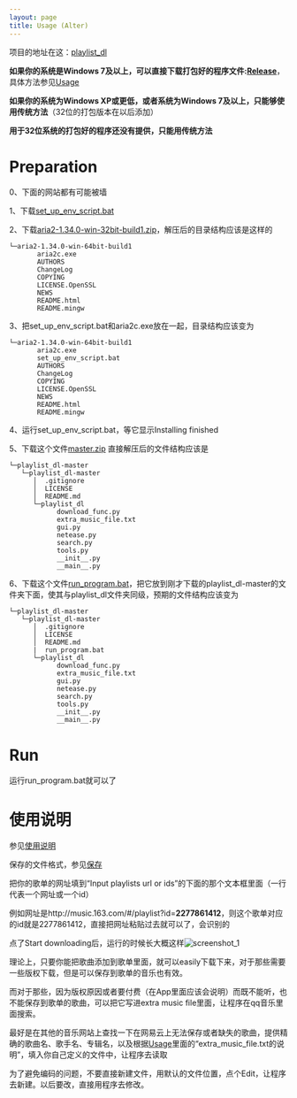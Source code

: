 ```yaml
---
layout: page
title: Usage (Alter)
---
```


项目的地址在这：[playlist_dl](https://github.com/Zeyugao/playlist_dl)

**如果你的系统是Windows 7及以上，可以直接下载打包好的程序文件:[Release](https://github.com/Zeyugao/playlist_dl/releases)**，具体方法参见[Usage]({{site.baseurl}}/index)

**如果你的系统为Windows XP或更低，或者系统为Windows 7及以上，只能够使用传统方法**（32位的打包版本在以后添加）

**用于32位系统的打包好的程序还没有提供，只能用传统方法**

# Preparation

0、下面的网站都有可能被墙

1、下载[set_up_env_script.bat]({{site.baseurl}}/upload/set_up_env_script.bat)

2、下载[aria2-1.34.0-win-32bit-build1.zip](https://github.com/aria2/aria2/releases/download/release-1.34.0/aria2-1.34.0-win-32bit-build1.zip)，解压后的目录结构应该是这样的

```
└─aria2-1.34.0-win-64bit-build1
       aria2c.exe
       AUTHORS
       ChangeLog
       COPYING
       LICENSE.OpenSSL
       NEWS
       README.html
       README.mingw
```

3、把set_up_env_script.bat和aria2c.exe放在一起，目录结构应该变为
```
└─aria2-1.34.0-win-64bit-build1
       aria2c.exe
       set_up_env_script.bat
       AUTHORS
       ChangeLog
       COPYING
       LICENSE.OpenSSL
       NEWS
       README.html
       README.mingw
```

4、运行set_up_env_script.bat，等它显示Installing finished

5、下载这个文件[master.zip](https://github.com/Zeyugao/playlist_dl/archive/master.zip)
直接解压后的文件结构应该是
```
└─playlist_dl-master
   └─playlist_dl-master
      │  .gitignore
      │  LICENSE
      │  README.md
      └─playlist_dl
            download_func.py
            extra_music_file.txt
            gui.py
            netease.py
            search.py
            tools.py
            __init__.py
            __main__.py
```

6、下载这个文件[run_program.bat]({{site.baseurl}}/upload/run_program.bat)，把它放到刚才下载的playlist_dl-master的文件夹下面，使其与playlist_dl文件夹同级，预期的文件结构应该变为
```
└─playlist_dl-master
   └─playlist_dl-master
      │  .gitignore
      │  LICENSE
      │  README.md
      |  run_program.bat
      └─playlist_dl
            download_func.py
            extra_music_file.txt
            gui.py
            netease.py
            search.py
            tools.py
            __init__.py
            __main__.py
```

# Run

运行run_program.bat就可以了

# 使用说明

参见[使用说明](https://github.com/Zeyugao/playlist_dl#%E5%91%BD%E4%BB%A4%E8%A1%8C%E7%89%88%E6%9C%AC)

保存的文件格式，参见[保存](https://github.com/Zeyugao/playlist_dl#%E4%BF%9D%E5%AD%98)

把你的歌单的网址填到“Input playlists url or ids”的下面的那个文本框里面（一行代表一个网址或一个id）

例如网址是http://music.163.com/#/playlist?id=**2277861412**，则这个歌单对应的id就是2277861412，直接把网址粘贴过去就可以了，会识别的

点了Start downloading后，运行的时候长大概这样![screenshot_1]({{site.baseurl}}/upload/screenshot_1.png)

理论上，只要你能把歌曲添加到歌单里面，就可以easily下载下来，对于那些需要一些版权下载，但是可以保存到歌单的音乐也有效。

而对于那些，因为版权原因或者要付费（在App里面应该会说明）而既不能听，也不能保存到歌单的歌曲，可以把它写进extra music file里面，让程序在qq音乐里面搜索。

最好是在其他的音乐网站上查找一下在网易云上无法保存或者缺失的歌曲，提供精确的歌曲名、歌手名、专辑名，以及根据[Usage](https://github.com/Zeyugao/playlist_dl#usage)里面的“extra_music_file.txt的说明”，填入你自己定义的文件中，让程序去读取

为了避免编码的问题，不要直接新建文件，用默认的文件位置，点个Edit，让程序去新建。以后要改，直接用程序去修改。